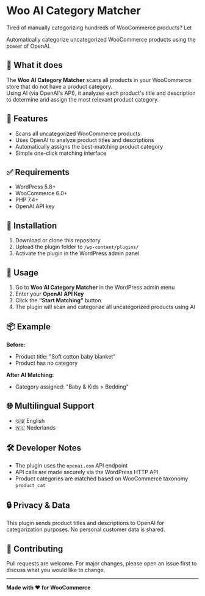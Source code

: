 # Woo AI Category Matcher

Tired of manually categorizing hundreds of WooCommerce products?
Let  

Automatically categorize uncategorized WooCommerce products using the power of OpenAI.


## 🧠 What it does

The **Woo AI Category Matcher** scans all products in your WooCommerce store that do not have a product category.  
Using AI (via OpenAI's API), it analyzes each product's title and description to determine and assign the most relevant product category.

## 🚀 Features

- Scans all uncategorized WooCommerce products
- Uses OpenAI to analyze product titles and descriptions
- Automatically assigns the best-matching product category
- Simple one-click matching interface

## ✅ Requirements

- WordPress 5.8+  
- WooCommerce 6.0+  
- PHP 7.4+  
- OpenAI API key

## 🔧 Installation

1. Download or clone this repository  
2. Upload the plugin folder to `/wp-content/plugins/`  
3. Activate the plugin in the WordPress admin panel

## 📝 Usage

1. Go to **Woo AI Category Matcher** in the WordPress admin menu  
2. Enter your **OpenAI API Key**  
3. Click the **“Start Matching”** button  
4. The plugin will scan and categorize all uncategorized products using AI

## 📦 Example

**Before:**  
- Product title: "Soft cotton baby blanket"  
- Product has no category

**After AI Matching:**  
- Category assigned: "Baby & Kids > Bedding"

## 🌐 Multilingual Support

- 🇬🇧 English  
- 🇳🇱 Nederlands  

## 🛠 Developer Notes

- The plugin uses the `openai.com` API endpoint  
- API calls are made securely via the WordPress HTTP API  
- Product categories are matched based on WooCommerce taxonomy `product_cat`

## 🔒 Privacy & Data

This plugin sends product titles and descriptions to OpenAI for categorization purposes. No personal customer data is shared.


## 🤝 Contributing

Pull requests are welcome. For major changes, please open an issue first to discuss what you would like to change.

---

**Made with ❤️ for WooCommerce**

